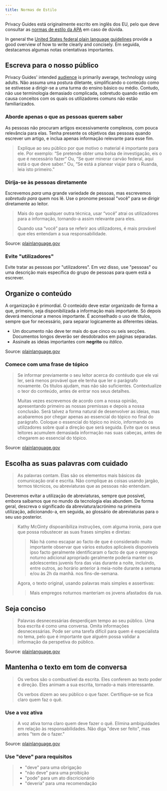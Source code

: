 ```yaml
---
title: Normas de Estilo
---
```


Privacy Guides está originalmente escrito em inglês dos EU, pelo que deve consultar as [normas de estilo da APA](https://apastyle.apa.org/style-grammar-guidelines/grammar) em caso de dúvida.

In general the [United States federal plain language guidelines](https://plainlanguage.gov/guidelines) provide a good overview of how to write clearly and concisely. Em seguida, destacamos algumas notas orientativas importantes.

## Escreva para o nosso público

Privacy Guides' intended [audience](https://plainlanguage.gov/guidelines/audience) is primarily average, technology using adults. Não assuma uma postura diletante, simplificando o conteúdo como se estivesse a dirigir-se a uma turma do ensino básico ou médio. Contudo, não use terminologia demasiado complicada, sobretudo quando estão em causa conceitos com os quais os utilizadores comuns não estão familiarizados.

### Aborde apenas o que as pessoas querem saber

As pessoas não procuram artigos excessivamente complexos, com pouca relevância para elas. Tenha presente os objetivos das pessoas quando escrever um artigo, e inclua apenas informação relevante para esse fim.

> Explique ao seu público por que motivo o material é importante para ele. Por exemplo: “Se pretende obter uma bolsa de investigação, eis o que é necessário fazer” Ou, “Se quer minerar carvão federal, aqui está o que deve saber.” Ou, “Se está a planear viajar para o Ruanda, leia isto primeiro.”

### Dirija-se às pessoas diretamente

Escrevemos *para* uma grande variedade de pessoas, mas escrevemos *sobretudo para* quem nos lê. Use o pronome pessoal "você" para se dirigir diretamente ao leitor.

> Mais do que qualquer outra técnica, usar “você” atrai os utilizadores para a informação, tornando-a assim relevante para eles.
> 
> Quando usa “você” para se referir aos utilizadores, é mais provável que eles entendam a sua responsabilidade.

Source: [plainlanguage.gov](https://plainlanguage.gov/guidelines/audience/address-the-user)

### Evite "utilizadores"

Evite tratar as pessoas por "utilizadores". Em vez disso, use "pessoas" ou uma descrição mais específica do grupo de pessoas para quem está a escrever.

## Organize o conteúdo

A organização é primordial. O conteúdo deve estar organizado de forma a que, primeiro, seja disponibilizada a informação mais importante. Só depois deverá mencionar a menos importante. É aconselhado o uso de títulos, sempre que for necessário, para separar logicamente as diferentes ideias.

- Um documento não deve ter mais do que cinco ou seis secções. Documentos longos deverão ser desdobrados em páginas separadas.
- Assinale as ideias importantes com **negrito** ou *itálico*.

Source: [plainlanguage.gov](https://plainlanguage.gov/guidelines/design)

### Comece com uma frase de tópico

> Se informar previamente o seu leitor acerca do contéudo que ele vai ler, será menos provável que ele tenha que ler o parágrafo novamente. Os títulos ajudam, mas não são suficientes. Contextualize o teor do conteúdo, antes de entrar nos seus detalhes.
> 
> Muitas vezes escrevemos de acordo com a nossa opinião, apresentando primeiro as nossas premissas e depois a nossa conclusão. Será talvez a forma natural de desenvolver as ideias, mas acabaremos por chegar apenas ao essencial do tópico no final do parágrafo. Coloque o essencial do tópico no início, informando os utilizadores sobre qual a direção que será seguida. Evite que os seus leitores acumulem demasiada informação nas suas cabeças, antes de chegarem ao essencial do tópico.

Source: [plainlanguage.gov](https://plainlanguage.gov/guidelines/organize/have-a-topic-sentence)

## Escolha as suas palavras com cuidado

> As palavras contam. Elas são os elementos mais básicos da comunicação oral e escrita. Não complique as coisas usando jargão, termos técnicos, ou abreviaturas que as pessoas não entendam.

Deveremos evitar a utilização de abreviaturas, sempre que possível, embora saibamos que no mundo da tecnologia elas abundem. De forma geral, descreva o significado da abreviatura/acrónimo na primeira utilização, adicionando-a, em seguida, ao glossário de abreviaturas para o seu uso posterior.

> Kathy McGinty dispoanibiliza instruções, com alguma ironia, para que que possa robustecer as suas frases simples e diretas:
> 
> > Não há como escapar ao facto de que é considerado muito importante observar que vários estudos aplicáveis disponíveis ipso facto geralmente identificaram o facto de que o emprego noturno adicional apropriado geralmente poderia manter os adolescentes juvenis fora das vias durante a noite, incluindo, entre outros, ao horário anterior à meia-noite durante a semana e/ou às 2h da manhã. nos fins-de-semana.
> 
> Agora, o texto original, usando palavras mais simples e assertivas:
> 
> > Mais empregos noturnos manteriam os jovens afastados da rua.

## Seja conciso

> Palavras desnecessárias desperdiçam tempo ao seu público. Uma boa escrita é como uma conversa. Omita informações desnecessárias. Pode ser uma tarefa difícil para quem é especialista no tema, pelo que é importante que alguém possa validar a informação da perspetiva do público.

Source: [plainlanguage.gov](https://plainlanguage.gov/guidelines/concise)

## Mantenha o texto em tom de conversa

> Os verbos são o combustível da escrita. Eles conferem ao texto poder e direção. Eles animam a sua escrita, tornado-a mais interessante.
> 
> Os verbos dizem ao seu público o que fazer. Certifique-se se fica claro quem faz o quê.

### Use a voz ativa

> A voz ativa torna claro quem deve fazer o quê. Elimina ambiguidades em relação às responsabilidades. Não diga "deve ser feito", mas antes "tem de o fazer."

Source: [plainlanguage.gov](https://plainlanguage.gov/guidelines/conversational/use-active-voice)

### Use "deve" para requisitos

> - "deve" para uma obrigação
> - "não deve" para uma proibição
> - "pode" para um ato discricionário
> - "deveria" para uma recomendação
